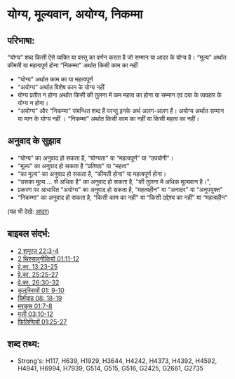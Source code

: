 # योग्य, मूल्यवान, अयोग्य, निकम्मा #

## परिभाषा: ##

“योग्य” शब्द किसी ऐसे व्यक्ति या वस्तु का वर्णन करता है जो सम्मान या आदर के योग्य है। “मूल्य” अर्थात कीमती या महत्वपूर्ण होना “निकम्मा” अर्थात किसी काम का नहीं

* “योग्य” अर्थात काम का या महत्वपूर्ण
* “अयोग्य” अर्थात विशेष काम के योग्य नहीं
* योग्य प्रतीत न होना अर्थात किसी की तुलना में कम महत्व का होना या सम्मान एवं दया के व्यवहार के योग्य न होना।
* “अयोग्य” और “निकम्मा” संबन्धित शब्द हैं परन्तु इनके अर्थ अलग-अलग हैं। अयोग्य अर्थात सम्मान या मान के योग्य नहीं । “निकम्मा” अर्थात किसी काम का नहीं या किसी महत्व का नहीं।

## अनुवाद के सुझाव ##

* “योग्य” का अनुवाद हो सकता है, “योग्यता” या “महत्वपूर्ण” या “उपयोगी”।
* “मूल्य” का अनुवाद हो सकता है “प्रतिष्ठा” या “महत्व”
* “का मूल्य” का अनुवाद हो सकता है, “कीमती होना” या महत्वपूर्ण होना।
* “उसका मूल्य.... से अधिक है” का अनुवाद हो सकता है, "की तुलना में अधिक मूल्यवान है।",
* प्रकरण पर आधारित “अयोग्य” का अनुवाद हो सकता है, “महत्वहीन” या “अनादर” या “अनुपयुक्त”
* “निकम्मा” का अनुवाद हो सकता है, “किसी काम का नहीं” या “किसी उद्देश्य का नहीं” या “महत्वहीन”

(यह भी देखें: [आदर](../kt/honor.md))

## बाइबल संदर्भ: ##

* [2 शमूएल 22:3-4](rc://hi/tn/help/2sa/22/03)
* [2 थिस्सलुनीकियों 01:11-12](rc://hi/tn/help/2th/01/11)
* [प्रे.का. 13:23-25](rc://hi/tn/help/act/13/23)
* [प्रे.का. 25:25-27](rc://hi/tn/help/act/25/25)
* [प्रे.का. 26:30-32](rc://hi/tn/help/act/26/30)
* [कुलुस्सियों 01: 9-10](rc://hi/tn/help/col/01/09)
* [यिर्मयाह 08: 18-19](rc://hi/tn/help/jer/08/18)
* [मरकुस 01:7-8](rc://hi/tn/help/mrk/01/07)
* [मत्ती 03:10-12](rc://hi/tn/help/mat/03/10)
* [फिलिप्पियों 01:25-27](rc://hi/tn/help/php/01/25)

## शब्द तथ्य: ##

* Strong's: H117, H639, H1929, H3644, H4242, H4373, H4392, H4592, H4941, H6994, H7939, G514, G515, G516, G2425, G2661, G2735
